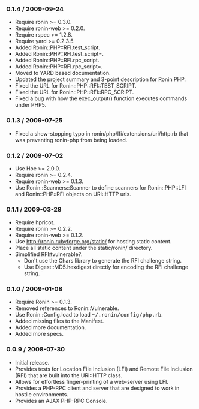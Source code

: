 ### 0.1.4 / 2009-09-24

* Require ronin >= 0.3.0.
* Require ronin-web >= 0.2.0.
* Require rspec >= 1.2.8.
* Require yard >= 0.2.3.5.
* Added Ronin::PHP::RFI.test_script.
* Added Ronin::PHP::RFI.test_script=.
* Added Ronin::PHP::RFI.rpc_script.
* Added Ronin::PHP::RFI.rpc_script=.
* Moved to YARD based documentation.
* Updated the project summary and 3-point description for Ronin PHP.
* Fixed the URL for Ronin::PHP::RFI::TEST_SCRIPT.
* Fixed the URL for Ronin::PHP::RFI::RPC_SCRIPT.
* Fixed a bug with how the exec_output() function executes commands under
  PHP5.

### 0.1.3 / 2009-07-25

* Fixed a show-stopping typo in ronin/php/lfi/extensions/uri/http.rb
  that was preventing ronin-php from being loaded.

### 0.1.2 / 2009-07-02

* Use Hoe >= 2.0.0.
* Require ronin >= 0.2.4.
* Require ronin-web >= 0.1.3.
* Use Ronin::Scanners::Scanner to define scanners for
  Ronin::PHP::LFI and Ronin::PHP::RFI objects on
  URI::HTTP urls.

### 0.1.1 / 2009-03-28

* Require hpricot.
* Require ronin >= 0.2.2.
* Require ronin-web >= 0.1.2.
* Use http://ronin.rubyforge.org/static/ for hosting static content.
* Place all static content under the static/ronin/ directory.
* Simplified RFI#vulnerable?.
  * Don't use the Chars library to generate the RFI challenge string.
  * Use Digest::MD5.hexdigest directly for encoding the RFI challenge
    string.

### 0.1.0 / 2009-01-08

* Require Ronin >= 0.1.3.
* Removed references to Ronin::Vulnerable.
* Use Ronin::Config.load to load <tt>~/.ronin/config/php.rb</tt>.
* Added missing files to the Manifest.
* Added more documentation.
* Added more specs.

### 0.0.9 / 2008-07-30

* Initial release.
* Provides tests for Location File Inclusion (LFI) and Remote File
  Inclusion (RFI) that are built into the URI::HTTP class.
* Allows for effortless finger-printing of a web-server using LFI.
* Provides a PHP-RPC client and server that are designed to work in hostile
  environments.
* Provides an AJAX PHP-RPC Console.

